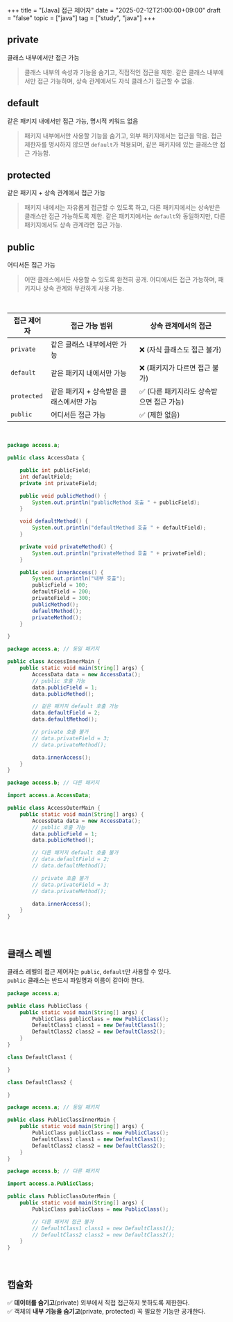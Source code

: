 +++
title = "[Java] 접근 제어자"
date = "2025-02-12T21:00:00+09:00"
draft = "false"
topic = ["java"]
tag = ["study", "java"]
+++

## private
클래스 내부에서만 접근 가능  
> 클래스 내부의 속성과 기능을 숨기고, 직접적인 접근을 제한. 같은 클래스 내부에서만 접근 가능하며, 상속 관계에서도 자식 클래스가 접근할 수 없음.

## default
같은 패키지 내에서만 접근 가능, 명시적 키워드 없음  
> 패키지 내부에서만 사용할 기능을 숨기고, 외부 패키지에서는 접근을 막음. 접근 제한자를 명시하지 않으면 `default`가 적용되며, 같은 패키지에 있는 클래스만 접근 가능함.

## protected
같은 패키지 + 상속 관계에서 접근 가능
> 패키지 내에서는 자유롭게 접근할 수 있도록 하고, 다른 패키지에서는 상속받은 클래스만 접근 가능하도록 제한. 같은 패키지에서는 `default`와 동일하지만, 다른 패키지에서도 상속 관계라면 접근 가능.

## public
어디서든 접근 가능
> 어떤 클래스에서든 사용할 수 있도록 완전히 공개. 어디에서든 접근 가능하며, 패키지나 상속 관계와 무관하게 사용 가능.

<br>

| 접근 제어자  | 접근 가능 범위 | 상속 관계에서의 접근 |
|------------|----------------------|------------------|
| `private`  | 같은 클래스 내부에서만 가능 | ❌ (자식 클래스도 접근 불가) |
| `default`  | 같은 패키지 내에서만 가능 | ❌ (패키지가 다르면 접근 불가) |
| `protected` | 같은 패키지 + 상속받은 클래스에서만 가능 | ✅ (다른 패키지라도 상속받으면 접근 가능) |
| `public`   | 어디서든 접근 가능 | ✅ (제한 없음) |

<br>

```java
package access.a;

public class AccessData {

    public int publicField;
    int defaultField;
    private int privateField;

    public void publicMethod() {
        System.out.println("publicMethod 호출 " + publicField);
    }

    void defaultMethod() {
        System.out.println("defaultMethod 호출 " + defaultField);
    }

    private void privateMethod() {
        System.out.println("privateMethod 호출 " + privateField);
    }

    public void innerAccess() {
        System.out.println("내부 호출");
        publicField = 100;
        defaultField = 200;
        privateField = 300;
        publicMethod();
        defaultMethod();
        privateMethod();
    }

}
```

```java
package access.a; // 동일 패키지

public class AccessInnerMain {
    public static void main(String[] args) {
        AccessData data = new AccessData();
        // public 호출 가능
        data.publicField = 1;
        data.publicMethod();

        // 같은 패키지 default 호출 가능
        data.defaultField = 2;
        data.defaultMethod();

        // private 호출 불가
        // data.privateField = 3;
        // data.privateMethod();

        data.innerAccess();
    }
}
```

```java
package access.b; // 다른 패키지

import access.a.AccessData;

public class AccessOuterMain {
    public static void main(String[] args) {
        AccessData data = new AccessData();
        // public 호출 가능
        data.publicField = 1;
        data.publicMethod();

        // 다른 패키지 default 호출 불가
        // data.defaultField = 2;
        // data.defaultMethod();

        // private 호출 불가
        // data.privateField = 3;
        // data.privateMethod();

        data.innerAccess();
    }
}
```

<br>

## 클래스 레벨
클래스 레벨의 접근 제어자는 `public`, `default`만 사용할 수 있다.  
`public` 클래스는 반드시 파일명과 이름이 같아야 한다.

```java
package access.a;

public class PublicClass {
    public static void main(String[] args) {
        PublicClass publicClass = new PublicClass();
        DefaultClass1 class1 = new DefaultClass1();
        DefaultClass2 class2 = new DefaultClass2();
    }
}

class DefaultClass1 {

}

class DefaultClass2 {

}
```

```java
package access.a; // 동일 패키지

public class PublicClassInnerMain {
    public static void main(String[] args) {
        PublicClass publicClass = new PublicClass();
        DefaultClass1 class1 = new DefaultClass1();
        DefaultClass2 class2 = new DefaultClass2();
    }
}
```

```java
package access.b; // 다른 패키지

import access.a.PublicClass;

public class PublicClassOuterMain {
    public static void main(String[] args) {
        PublicClass publicClass = new PublicClass();

        // 다른 패키지 접근 불가
        // DefaultClass1 class1 = new DefaultClass1();
        // DefaultClass2 class2 = new DefaultClass2();
    }
}
```

<br>

## 캡슐화
✅ **데이터를 숨기고**(private) 외부에서 직접 접근하지 못하도록 제한한다.  
✅ 객체의 **내부 기능을 숨기고**(private, protected) 꼭 필요한 기능만 공개한다.